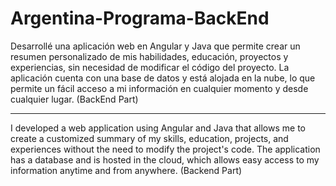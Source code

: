 # Argentina-Programa-BackEnd
Desarrollé una aplicación web en Angular y Java que permite crear un resumen personalizado de mis habilidades, educación, proyectos y experiencias,
sin necesidad de modificar el código del proyecto. La aplicación cuenta con una base de datos y está alojada en la nube, 
lo que permite un fácil acceso a mi información en cualquier momento y desde cualquier lugar. (BackEnd Part)

---------------------------------------------------------------------------------------------------------------------------------------------------------

I developed a web application using Angular and Java that allows me to create a customized summary of my skills, education, projects, 
and experiences without the need to modify the project's code. The application has a database and is hosted in the cloud, 
which allows easy access to my information anytime and from anywhere. (Backend Part)
